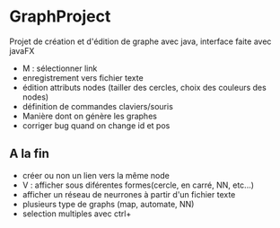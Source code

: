 # GraphProject
 Projet de création et d'édition de graphe avec java, interface faite avec javaFX

 - M : sélectionner link
 - enregistrement vers fichier texte
 - édition attributs nodes (tailler des cercles, choix des couleurs des nodes)
 - définition de commandes claviers/souris
 - Manière dont on génère les graphes
 - corriger bug quand on change id et pos


## A la fin
 - créer ou non un lien vers la même node
 - V : afficher sous diférentes formes(cercle, en carré, NN, etc...)
 - afficher un réseau de neurrones à partir d'un fichier texte
 - plusieurs type de graphs (map, automate, NN)
 - selection multiples avec ctrl+